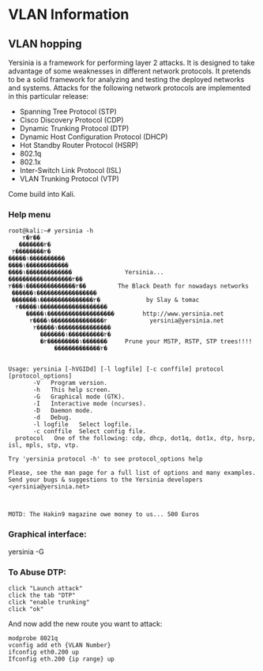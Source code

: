 # VLAN Information

## VLAN hopping

Yersinia is a framework for performing layer 2 attacks. It is designed to take advantage of some weaknesses in different network protocols. It pretends to be a solid framework for analyzing and testing the deployed networks and systems. Attacks for the following network protocols are implemented in this particular release:

* Spanning Tree Protocol \(STP\)
* Cisco Discovery Protocol \(CDP\)
* Dynamic Trunking Protocol \(DTP\)
* Dynamic Host Configuration Protocol \(DHCP\)
* Hot Standby Router Protocol \(HSRP\)
* 802.1q
* 802.1x
* Inter-Switch Link Protocol \(ISL\)
* VLAN Trunking Protocol \(VTP\)

Come build into Kali.

### Help menu

```text
root@kali:~# yersinia -h
    ۲�۲��
   �������۲�
 ۲��������۲�
�����۱����������
����۱������������
����۱�������������               Yersinia...
������������������۲��
۲���۱��������������۲��         The Black Death for nowadays networks
 ������۱�����������������
 �������۱���������������۲�             by Slay & tomac
  ۲�����۱�������������������
     �����۱�������������������        http://www.yersinia.net
      ۲����۱���������������۲            yersinia@yersinia.net
       ۲�����۱���������������
         �������۱����������۲�
         �۲���������۱�������     Prune your MSTP, RSTP, STP trees!!!!
             �������������۲�


Usage: yersinia [-hVGIDd] [-l logfile] [-c conffile] protocol [protocol_options]
       -V   Program version.
       -h   This help screen.
       -G   Graphical mode (GTK).
       -I   Interactive mode (ncurses).
       -D   Daemon mode.
       -d   Debug.
       -l logfile   Select logfile.
       -c conffile  Select config file.
  protocol   One of the following: cdp, dhcp, dot1q, dot1x, dtp, hsrp, isl, mpls, stp, vtp.

Try 'yersinia protocol -h' to see protocol_options help

Please, see the man page for a full list of options and many examples.
Send your bugs & suggestions to the Yersinia developers <yersinia@yersinia.net>



MOTD: The Hakin9 magazine owe money to us... 500 Euros 
```

### Graphical interface:

yersinia -G

### To Abuse DTP:

```text
click "Launch attack" 
click the tab "DTP" 
click "enable trunking" 
click "ok" 
```

And now add the new route you want to attack:

```text
modprobe 8021q
vconfig add eth {VLAN Number}
ifconfig eth0.200 up
Ifconfig eth.200 {ip range} up
```



